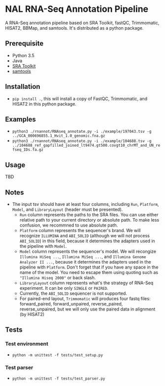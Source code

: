 # NAL RNA-Seq Annotation Pipeline

A RNA-Seq annotation pipeline based on SRA Toolkit, fastQC, Trimmomatic, HISAT2, BBMap, and samtools. It's distributed as a python package.

## Prerequisite

- Python 3.5
- Java
- [SRA Toolkit](https://github.com/ncbi/sra-tools)
- [samtools](https://github.com/samtools/samtools)

## Installation

- `pip install .`, this will install a copy of FastQC, Trimmomatic, and HISAT2 in this python package.

## Examples

- `python3 ./rnannot/RNAseq_annotate.py -i ./example/197043.tsv -g ../GCA_000696855.1_Hvit_1.0_genomic.fna.gz`
- `python3 ./rnannot/RNAseq_annotate.py -i ./example/104688.tsv -g ../104688_ref_gapfilled_joined_lt9474.gt500.covgt10_chrMT_and_UN_refseq_IDs.fa.gz`

## Usage

TBD

## Notes

- The input tsv should have at least four columns, including `Run`, `Platform`, `Model`, and `LibraryLayout` (header must be presented).
  - `Run` column represents the paths to the SRA files. You can use either relative path to your current directory or absolute path. To make less confusion, we recommned to use absolute path.
  - `Platform` column represents the sequencer's brand. We will recognize `ILLUMINA` and `ABI_SOLID` (although we will not process `ABI_SOLID`) in this field, because it determines the adapters used in the pipeline with `Model`.
  - `Model` column represents the sequencer's model. We will recongize `Illumina HiSeq ...`, `Illumina MiSeq ...`, and `Illumina Genome Analyzer II ...`, because it determines the adapters used in the pipeline with `Platform`. Don't forget that if you have any space in the name of the model. You need to escape them using quoting such as `"Illumina Hiseq 2000"` or back slash. 
  - `LibraryLayout` column represents what's the strategy of RNA-Seq experiment. It can be only `SINGLE` or `PAIRED`.
  - Currently, the `ABI_SOLID` sequencer is not supported.
  - For paired-end layout, `Trimmomatic` will produces four fastq files: forward\_paired, forward\_unpaired, reverse\_paired, reverse\_unpaired, but we will only use the paired data in alignment (by HISAT2)


## Tests

### Test environment

- `python -m unittest -f tests/test_setup.py`

### Test parser

- `python -m unittest -f tests/test_parser.py`

